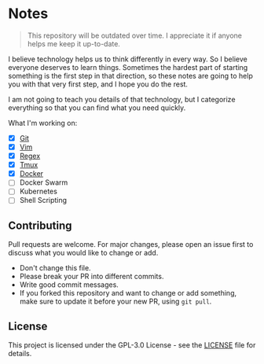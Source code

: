 # Notes

> This repository will be outdated over time. I appreciate it if anyone helps me keep it up-to-date.

I believe technology helps us to think differently in every way. So I believe everyone deserves to learn things. Sometimes the hardest part of starting something is the first step in that direction, so these notes are going to help you with that very first step, and I hope you do the rest.

I am not going to teach you details of that technology, but I categorize everything so that you can find what you need quickly.

What I'm working on:
- [x] [Git](Tech%20Guide/Git/README.md)
- [x] [Vim](Tech%20Guide/Vim/README.md)
- [x] [Regex](Tech%20Guide/Regex/README.md)
- [x] [Tmux](Tech%20Guide/Tmux/README.md)
- [x] [Docker](Tech%20Guide/Docker/README.md)
- [ ] Docker Swarm
- [ ] Kubernetes
- [ ] Shell Scripting

## Contributing
Pull requests are welcome. For major changes, please open an issue first to discuss what you would like to change or add.
- Don't change this file.
- Please break your PR into different commits.
- Write good commit messages.
- If you forked this repository and want to change or add something, make sure to update it before your new PR, using `git pull`.

## License
This project is licensed under the GPL-3.0 License - see the [LICENSE](./LICENSE) file for details.
